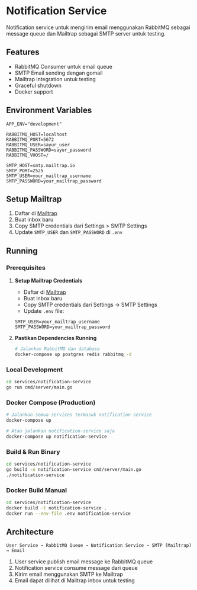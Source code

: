 # Notification Service

Notification service untuk mengirim email menggunakan RabbitMQ sebagai message queue dan Mailtrap sebagai SMTP server untuk testing.

## Features

- RabbitMQ Consumer untuk email queue
- SMTP Email sending dengan gomail
- Mailtrap integration untuk testing
- Graceful shutdown
- Docker support

## Environment Variables

```env
APP_ENV="development"

RABBITMQ_HOST=localhost
RABBITMQ_PORT=5672
RABBITMQ_USER=sayur_user
RABBITMQ_PASSWORD=sayur_password
RABBITMQ_VHOST=/

SMTP_HOST=smtp.mailtrap.io
SMTP_PORT=2525
SMTP_USER=your_mailtrap_username
SMTP_PASSWORD=your_mailtrap_password
```

## Setup Mailtrap

1. Daftar di [Mailtrap](https://mailtrap.io)
2. Buat inbox baru
3. Copy SMTP credentials dari Settings > SMTP Settings
4. Update `SMTP_USER` dan `SMTP_PASSWORD` di `.env`

## Running

### Prerequisites
1. **Setup Mailtrap Credentials**
   - Daftar di [Mailtrap](https://mailtrap.io)
   - Buat inbox baru
   - Copy SMTP credentials dari Settings → SMTP Settings
   - Update `.env` file:
   ```env
   SMTP_USER=your_mailtrap_username
   SMTP_PASSWORD=your_mailtrap_password
   ```

2. **Pastikan Dependencies Running**
   ```bash
   # Jalankan RabbitMQ dan database
   docker-compose up postgres redis rabbitmq -d
   ```

### Local Development
```bash
cd services/notification-service
go run cmd/server/main.go
```

### Docker Compose (Production)
```bash
# Jalankan semua services termasuk notification-service
docker-compose up

# Atau jalankan notification-service saja
docker-compose up notification-service
```

### Build & Run Binary
```bash
cd services/notification-service
go build -o notification-service cmd/server/main.go
./notification-service
```

### Docker Build Manual
```bash
cd services/notification-service
docker build -t notification-service .
docker run --env-file .env notification-service
```

## Architecture

```
User Service → RabbitMQ Queue → Notification Service → SMTP (Mailtrap) → Email
```

1. User service publish email message ke RabbitMQ queue
2. Notification service consume message dari queue
3. Kirim email menggunakan SMTP ke Mailtrap
4. Email dapat dilihat di Mailtrap inbox untuk testing
